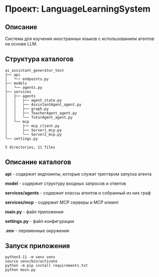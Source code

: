 # Проект: LanguageLearningSystem

## Описание

Система для изучения иностранных языков с использованием агентов на основе LLM.

## Структура каталогов
```
ai_assistant_generator_test
├── api
│   └── endpoints.py
├── models
│   └── agents.py
├── services
│   ├── agents
│   │   ├── agent_state.py
│   │   ├── AssistantAgent_agent.py
│   │   ├── graph.py
│   │   ├── TeacherAgent_agent.py
│   │   └── TutorAgent_agent.py
│   └── mcp
│       ├── mcp_client.py
│       ├── Server1_mcp.py
│       └── Server2_mcp.py
└── settings.py

5 directories, 11 files

```
## Описание каталогов

**api** - содержит эндпоинты, которые служат триггером запуска агента

**model** - содержит структуру входных запросов и ответов

**services/agents** - содержит классы агентов и собранный из них граф

**services/mcp** - содержит MCP серверы и MCP клиент

**main.py** - файл приложения

**settings.py** - файл конфигурации

**.env** - переменные окружения

## Запуск приложения
```
python3.11 -m venv venv
source venv/bin/activate
python -m pip install requirements.txt
python main.py
```